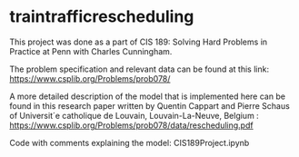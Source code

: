 # traintrafficrescheduling
This project was done as a part of CIS 189: Solving Hard Problems in Practice at Penn with Charles Cunningham.

The problem specification and relevant data can be found at this link: https://www.csplib.org/Problems/prob078/

A more detailed description of the model that is implemented here can be found in this research paper written by Quentin Cappart and Pierre Schaus of Universit´e catholique de Louvain, Louvain-La-Neuve, Belgium : https://www.csplib.org/Problems/prob078/data/rescheduling.pdf

Code with comments explaining the model: CIS189Project.ipynb
